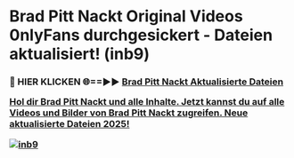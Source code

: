 # Brad Pitt Nackt Original Videos 0nlyFans durchgesickert - Dateien aktualisiert! (inb9)

<h3>🔴 HIER KLICKEN 🌐==►► <a href="https://tinyurl.com/h6vf6nb8" rel="nofollow">Brad Pitt Nackt Aktualisierte Dateien

Hol dir Brad Pitt Nackt und alle Inhalte. Jetzt kannst du auf alle Videos und Bilder von Brad Pitt Nackt zugreifen. Neue aktualisierte Dateien 2025!

[![inb9](https://i.imgur.com/sD4kR3V.gif)](https://tinyurl.com/h6vf6nb8)
